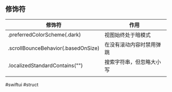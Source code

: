 ## 修饰符

| 修饰符                                 | 作用           |
| ----------------------------------- | ------------ |
| .preferredColorScheme(.dark)<br>    | 视图始终处于暗模式    |
| .scrollBounceBehavior(.basedOnSize) | 在没有滚动内容时禁用弹跳 |
| .localizedStandardContains("")      | 搜索字符串，但忽略大小写 |
|                                     |              |

#swiftui #struct 